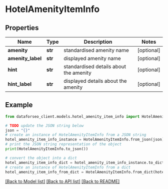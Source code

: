 # HotelAmenityItemInfo


## Properties

Name | Type | Description | Notes
------------ | ------------- | ------------- | -------------
**amenity** | **str** | standardised amenity name | [optional] 
**amenity_label** | **str** | displayed amenity name | [optional] 
**hint** | **str** | standardised details about the amenity | [optional] 
**hint_label** | **str** | displayed details about the amenity | [optional] 

## Example

```python
from dataforseo_client.models.hotel_amenity_item_info import HotelAmenityItemInfo

# TODO update the JSON string below
json = "{}"
# create an instance of HotelAmenityItemInfo from a JSON string
hotel_amenity_item_info_instance = HotelAmenityItemInfo.from_json(json)
# print the JSON string representation of the object
print(HotelAmenityItemInfo.to_json())

# convert the object into a dict
hotel_amenity_item_info_dict = hotel_amenity_item_info_instance.to_dict()
# create an instance of HotelAmenityItemInfo from a dict
hotel_amenity_item_info_from_dict = HotelAmenityItemInfo.from_dict(hotel_amenity_item_info_dict)
```
[[Back to Model list]](../README.md#documentation-for-models) [[Back to API list]](../README.md#documentation-for-api-endpoints) [[Back to README]](../README.md)


